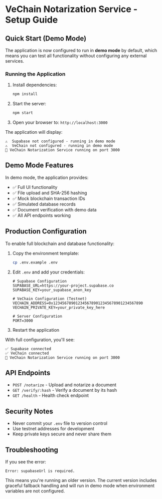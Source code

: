 # VeChain Notarization Service - Setup Guide

## Quick Start (Demo Mode)

The application is now configured to run in **demo mode** by default, which means you can test all functionality without configuring any external services.

### Running the Application

1. Install dependencies:
   ```bash
   npm install
   ```

2. Start the server:
   ```bash
   npm start
   ```

3. Open your browser to: `http://localhost:3000`

The application will display:
```
⚠️  Supabase not configured - running in demo mode
⚠️  VeChain not configured - running in demo mode
🚀 VeChain Notarization Service running on port 3000
```

## Demo Mode Features

In demo mode, the application provides:
- ✅ Full UI functionality
- ✅ File upload and SHA-256 hashing
- ✅ Mock blockchain transaction IDs
- ✅ Simulated database records
- ✅ Document verification with demo data
- ✅ All API endpoints working

## Production Configuration

To enable full blockchain and database functionality:

1. Copy the environment template:
   ```bash
   cp .env.example .env
   ```

2. Edit `.env` and add your credentials:
   ```env
   # Supabase Configuration
   SUPABASE_URL=https://your-project.supabase.co
   SUPABASE_KEY=your_supabase_anon_key

   # VeChain Configuration (Testnet)
   VECHAIN_ADDRESS=0x1234567890123456789012345678901234567890
   VECHAIN_PRIVATE_KEY=your_private_key_here

   # Server Configuration
   PORT=3000
   ```

3. Restart the application

With full configuration, you'll see:
```
✅ Supabase connected
✅ VeChain connected
🚀 VeChain Notarization Service running on port 3000
```

## API Endpoints

- `POST /notarize` - Upload and notarize a document
- `GET /verify/:hash` - Verify a document by its hash
- `GET /health` - Health check endpoint

## Security Notes

- Never commit your `.env` file to version control
- Use testnet addresses for development
- Keep private keys secure and never share them

## Troubleshooting

If you see the error:
```
Error: supabaseUrl is required.
```

This means you're running an older version. The current version includes graceful fallback handling and will run in demo mode when environment variables are not configured.